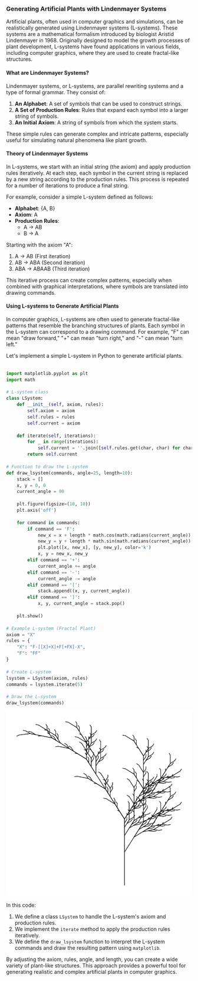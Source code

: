 ### Generating Artificial Plants with Lindenmayer Systems

Artificial plants, often used in computer graphics and simulations, can be realistically generated using Lindenmayer systems (L-systems). These systems are a mathematical formalism introduced by biologist Aristid Lindenmayer in 1968. Originally designed to model the growth processes of plant development, L-systems have found applications in various fields, including computer graphics, where they are used to create fractal-like structures.

#### What are Lindenmayer Systems?

Lindenmayer systems, or L-systems, are parallel rewriting systems and a type of formal grammar. They consist of:

1. **An Alphabet**: A set of symbols that can be used to construct strings.
2. **A Set of Production Rules**: Rules that expand each symbol into a larger string of symbols.
3. **An Initial Axiom**: A string of symbols from which the system starts.

These simple rules can generate complex and intricate patterns, especially useful for simulating natural phenomena like plant growth.

#### Theory of Lindenmayer Systems

In L-systems, we start with an initial string (the axiom) and apply production rules iteratively. At each step, each symbol in the current string is replaced by a new string according to the production rules. This process is repeated for a number of iterations to produce a final string.

For example, consider a simple L-system defined as follows:

- **Alphabet**: {A, B}
- **Axiom**: A
- **Production Rules**: 
  - A → AB
  - B → A

Starting with the axiom "A":
1. A → AB (First iteration)
2. AB → ABA (Second iteration)
3. ABA → ABAAB (Third iteration)

This iterative process can create complex patterns, especially when combined with graphical interpretations, where symbols are translated into drawing commands.

#### Using L-systems to Generate Artificial Plants

In computer graphics, L-systems are often used to generate fractal-like patterns that resemble the branching structures of plants. Each symbol in the L-system can correspond to a drawing command. For example, "F" can mean "draw forward," "+" can mean "turn right," and "-" can mean "turn left."

Let's implement a simple L-system in Python to generate artificial plants.



```python

import matplotlib.pyplot as plt
import math

# L-system class
class LSystem:
    def __init__(self, axiom, rules):
        self.axiom = axiom
        self.rules = rules
        self.current = axiom

    def iterate(self, iterations):
        for _ in range(iterations):
            self.current = ''.join([self.rules.get(char, char) for char in self.current])
        return self.current

# Function to draw the L-system
def draw_lsystem(commands, angle=25, length=10):
    stack = []
    x, y = 0, 0
    current_angle = 90

    plt.figure(figsize=(10, 10))
    plt.axis('off')

    for command in commands:
        if command == 'F':
            new_x = x + length * math.cos(math.radians(current_angle))
            new_y = y + length * math.sin(math.radians(current_angle))
            plt.plot([x, new_x], [y, new_y], color='k')
            x, y = new_x, new_y
        elif command == '+':
            current_angle += angle
        elif command == '-':
            current_angle -= angle
        elif command == '[':
            stack.append((x, y, current_angle))
        elif command == ']':
            x, y, current_angle = stack.pop()

    plt.show()

# Example L-system (Fractal Plant)
axiom = "X"
rules = {
    "X": "F-[[X]+X]+F[+FX]-X",
    "F": "FF"
}

# Create L-system
lsystem = LSystem(axiom, rules)
commands = lsystem.iterate(5)

# Draw the L-system
draw_lsystem(commands)
```


    
![png](../assets/images/posts/2024-06-20-L-systems_files/2024-06-20-L-systems_1_0.png)
    




In this code:

1. We define a class `LSystem` to handle the L-system's axiom and production rules.
2. We implement the `iterate` method to apply the production rules iteratively.
3. We define the `draw_lsystem` function to interpret the L-system commands and draw the resulting pattern using `matplotlib`.

By adjusting the axiom, rules, angle, and length, you can create a wide variety of plant-like structures. This approach provides a powerful tool for generating realistic and complex artificial plants in computer graphics.
